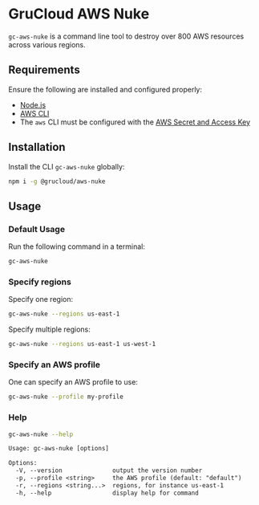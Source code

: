 # GruCloud AWS Nuke

`gc-aws-nuke` is a command line tool to destroy over 800 AWS resources across various regions.

## Requirements

Ensure the following are installed and configured properly:

- [Node.js](https://nodejs.org)
- [AWS CLI](https://docs.aws.amazon.com/cli/latest/userguide/getting-started-install.html)
- The `aws` CLI must be configured with the [AWS Secret and Access Key](https://console.aws.amazon.com/iam/home#/security_credentials)

## Installation

Install the CLI `gc-aws-nuke` globally:

```sh
npm i -g @grucloud/aws-nuke
```

## Usage

### Default Usage

Run the following command in a terminal:

```sh
gc-aws-nuke
```

### Specify regions

Specify one region:

```sh
gc-aws-nuke --regions us-east-1
```

Specify multiple regions:

```sh
gc-aws-nuke --regions us-east-1 us-west-1
```

### Specify an AWS profile

One can specify an AWS profile to use:

```sh
gc-aws-nuke --profile my-profile
```

### Help

```sh
gc-aws-nuke --help
```

```txt
Usage: gc-aws-nuke [options]

Options:
  -V, --version              output the version number
  -p, --profile <string>     the AWS profile (default: "default")
  -r, --regions <string...>  regions, for instance us-east-1
  -h, --help                 display help for command
```
